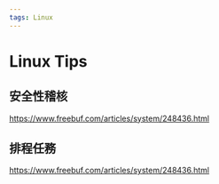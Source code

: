 ```yaml
---
tags: Linux
---
```


# Linux Tips


## 安全性稽核

https://www.freebuf.com/articles/system/248436.html


## 排程任務

https://www.freebuf.com/articles/system/248436.html